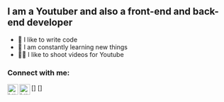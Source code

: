 ## I am a Youtuber and also a front-end and back-end developer
- 💪 I like to write code
- 🥅 I am constantly learning new things
- 🤹🏽 I like to shoot videos for Youtube 

### Connect with me:
[<img align="left" alt="https://www.youtube.com/c/MaxShowPro" width="24px" src="https://cdn-icons-png.flaticon.com/512/1384/1384060.png" />]
[<img align="left" alt="https://t.me/ait_bro01z" width="24px" src="https://cdn-icons-png.flaticon.com/512/2111/2111646.png" />]
<br />
